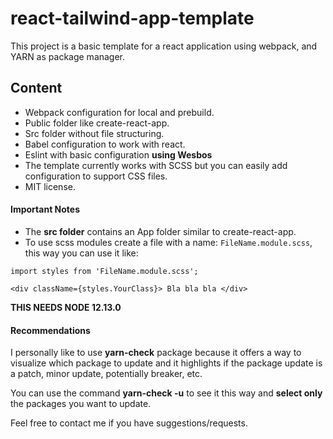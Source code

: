 # react-tailwind-app-template
This project is a basic template for a react application using webpack, and
YARN as package manager.

## Content
* Webpack configuration for local and prebuild.
* Public folder like create-react-app.
* Src folder without file structuring.
* Babel configuration to work with react.
* Eslint with basic configuration **using Wesbos**
* The template currently works with SCSS but you can easily add configuration to support CSS files.
* MIT license.

#### Important Notes

* The **src folder** contains an App folder similar to create-react-app.
* To use scss modules create a file with a name: ```FileName.module.scss```, this way you can use it like:
```
import styles from 'FileName.module.scss';

<div className={styles.YourClass}> Bla bla bla </div>
```
**THIS NEEDS NODE 12.13.0**

#### Recommendations

I personally like to use **yarn-check** package because it offers a way to visualize which package to update and it highlights
if the package update is a patch, minor update, potentially breaker, etc.

You can use the command **yarn-check -u** to see it this way and **select only** the packages you want to update.

Feel free to contact me if you have suggestions/requests.
